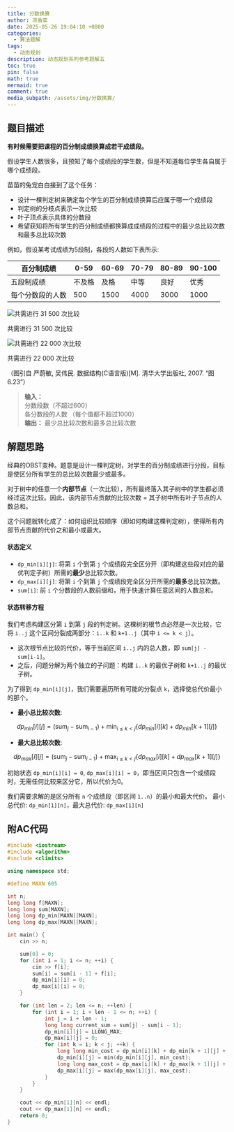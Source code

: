 ```yaml
---
title: 分数换算
author: 凉香栾
date: 2025-05-26 19:04:10 +0800
categories:
  - 算法题解
tags:
  - 动态规划
description: 动态规划系列参考题解五
toc: true
pin: false
math: true
mermaid: true
comment: true
media_subpath: /assets/img/分数换算/
---
```



## 题目描述

**有时候需要把课程的百分制成绩换算成若干成绩段。**  

假设学生人数很多，且预知了每个成绩段的学生数，但是不知道每位学生各自属于哪个成绩段。

苗苗的兔宠白白接到了这个任务：

- 设计一棵判定树来确定每个学生的百分制成绩换算后应属于哪一个成绩段
- 判定树的分枝点表示一次比较
- 叶子顶点表示具体的分数段
- 希望获知将所有学生的百分制成绩都换算成成绩段的过程中的最少总比较次数和最多总比较次数

例如，假设某考试成绩为5段制，各段的人数如下表所示:

| 百分制成绩    | 0-59 | 60-69 | 70-79 | 80-89 | 90-100 |
| -------- | ---- | ----- | ----- | ----- | ------ |
| 五段制成绩    | 不及格  | 及格    | 中等    | 良好    | 优秀     |
| 每个分数段的人数 | 500  | 1500  | 4000  | 3000  | 1000   |

![共需进行 31 500 次比较](scoreTree1.png)

共需进行 31 500 次比较

![共需进行 22 000 次比较](scoreTree2.png)

共需进行 22 000 次比较

（图引自 严蔚敏, 吴伟民. 数据结构(C语言版)\[M\]. 清华大学出版社, 2007. “图6.23”）

> **输入：**  
> 分数段数（不超过600）  
> 各分数段的人数 （每个值都不超过1000）  
> **输出：**
> 最少总比较次数和最多总比较次数

## 解题思路

经典的OBST变种。题意是设计一棵判定树，对学生的百分制成绩进行分段，目标是使区分所有学生的总比较次数最少或最多。

对于树中的任意一个**内部节点**（一次比较），所有最终落入其子树中的学生都必须经过这次比较。因此，该内部节点贡献的比较次数 = 其子树中所有叶子节点的人数总和。

这个问题就转化成了：如何组织比较顺序（即如何构建这棵判定树），使得所有内部节点贡献的代价之和最小或最大。

#### 状态定义

  - `dp_min[i][j]`: 将第 `i` 个到第 `j` 个成绩段完全区分开（即构建这些段对应的最优判定子树）所需的**最少**总比较次数。
  - `dp_max[i][j]`: 将第 `i` 个到第 `j` 个成绩段完全区分开所需的**最多**总比较次数。
  - `sum[i]`: 前 `i` 个分数段的人数前缀和，用于快速计算任意区间的人数总和。

#### 状态转移方程

我们考虑构建区分第 `i` 到第 `j` 段的判定树。这棵树的根节点必然是一次比较，它将 `i..j` 这个区间分裂成两部分：`i..k` 和 `k+1..j`（其中 `i <= k < j`）。

  - 这次根节点比较的代价，等于当前区间 `i..j` 内的总人数，即 `sum[j] - sum[i-1]`。
  - 之后，问题分解为两个独立的子问题：构建 `i..k` 的最优子树和 `k+1..j` 的最优子树。

为了得到 `dp_min[i][j]`，我们需要遍历所有可能的分裂点 `k`，选择使总代价最小的那个。

  - **最小总比较次数**:
  
$$dp_{min}[i][j] = (\text{sum}_j - \text{sum}_{i-1}) + \min_{i \le k < j} \{ dp_{min}[i][k] + dp_{min}[k+1][j] \}$$

  - **最大总比较次数**:
  
$$dp_{max}[i][j] = (\text{sum}_j - \text{sum}_{i-1}) + \max_{i \le k < j} \{ dp_{max}[i][k] + dp_{max}[k+1][j] \}$$

初始状态 `dp_min[i][i] = 0`, `dp_max[i][i] = 0`，即当区间只包含一个成绩段时，无需任何比较来区分它，所以代价为0。

我们需要求解的是区分所有 `n` 个成绩段（即区间 `1..n`）的最小和最大代价。
最小总代价: `dp_min[1][n]`，最大总代价: `dp_max[1][n]`

## 附AC代码

```cpp
#include <iostream>
#include <algorithm>
#include <climits>

using namespace std;

#define MAXN 605

int n;
long long f[MAXN];
long long sum[MAXN];
long long dp_min[MAXN][MAXN];
long long dp_max[MAXN][MAXN];

int main() {
    cin >> n;

    sum[0] = 0;
    for (int i = 1; i <= n; ++i) {
        cin >> f[i];
        sum[i] = sum[i - 1] + f[i];
        dp_min[i][i] = 0;
        dp_max[i][i] = 0;
    }

    for (int len = 2; len <= n; ++len) {
        for (int i = 1; i + len - 1 <= n; ++i) {
            int j = i + len - 1;
            long long current_sum = sum[j] - sum[i - 1];
            dp_min[i][j] = LLONG_MAX;
            dp_max[i][j] = 0;
            for (int k = i; k < j; ++k) {
                long long min_cost = dp_min[i][k] + dp_min[k + 1][j] + current_sum;
                dp_min[i][j] = min(dp_min[i][j], min_cost);
                long long max_cost = dp_max[i][k] + dp_max[k + 1][j] + current_sum;
                dp_max[i][j] = max(dp_max[i][j], max_cost);
            }
        }
    }

    cout << dp_min[1][n] << endl;
    cout << dp_max[1][n] << endl;
    return 0;
}
```